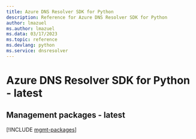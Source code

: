 ```yaml
---
title: Azure DNS Resolver SDK for Python
description: Reference for Azure DNS Resolver SDK for Python
author: lmazuel
ms.author: lmazuel
ms.data: 03/17/2023
ms.topic: reference
ms.devlang: python
ms.service: dnsresolver
---
```

# Azure DNS Resolver SDK for Python - latest

## Management packages - latest
[!INCLUDE [mgmt-packages](dns-resolver-mgmt-index.md)]